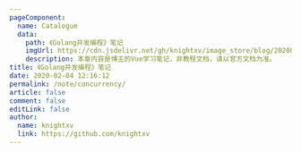 ```yaml
---
pageComponent:
  name: Catalogue
  data:
    path: 《Golang并发编程》笔记
    imgUrl: https://cdn.jsdelivr.net/gh/knightxv/image_store/blog/20200204143633.png
    description: 本章内容是博主的Vue学习笔记，非教程文档，请以官方文档为准。
title: 《Golang并发编程》笔记
date: 2020-02-04 12:16:12
permalink: /note/concurrency/
article: false
comment: false
editLink: false
author:
  name: knightxv
  link: https://github.com/knightxv
---
```

